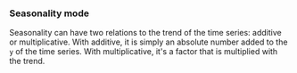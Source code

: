 ### Seasonality mode

Seasonality can have two relations to the trend of the time series: additive or multiplicative. With additive, it is simply an absolute number added to the `y` of the time series. With multiplicative, it's a factor that is multiplied with the trend.
